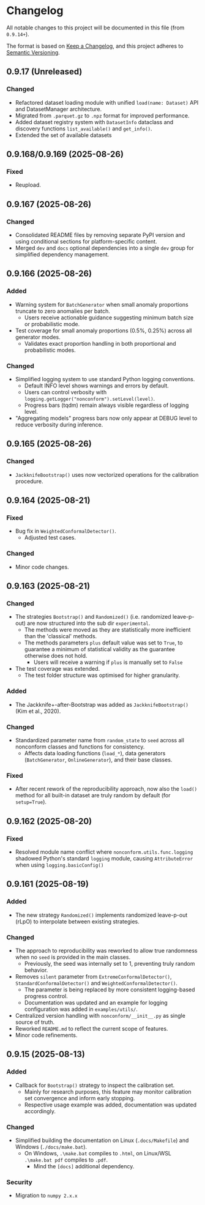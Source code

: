 # Changelog

All notable changes to this project will be documented in this file (from `0.9.14+`).

The format is based on [Keep a Changelog](https://keepachangelog.com/en/1.0.0/),
and this project adheres to [Semantic Versioning](https://semver.org/spec/v2.0.0.html).

## 0.9.17 (Unreleased)

### Changed
- Refactored dataset loading module with unified `load(name: Dataset)` API and DatasetManager architecture.
- Migrated from `.parquet.gz` to `.npz` format for improved performance.
- Added dataset registry system with `DatasetInfo` dataclass and discovery functions `list_available()` and `get_info()`.
- Extended the set of available datasets

## 0.9.168/0.9.169 (2025-08-26)

### Fixed
- Reupload.

## 0.9.167 (2025-08-26)

### Changed
- Consolidated README files by removing separate PyPI version and using conditional sections for platform-specific content.
- Merged `dev` and `docs` optional dependencies into a single `dev` group for simplified dependency management.

## 0.9.166 (2025-08-26)

### Added
- Warning system for `BatchGenerator` when small anomaly proportions truncate to zero anomalies per batch.
  - Users receive actionable guidance suggesting minimum batch size or probabilistic mode.
- Test coverage for small anomaly proportions (0.5%, 0.25%) across all generator modes.
  - Validates exact proportion handling in both proportional and probabilistic modes.

### Changed
- Simplified logging system to use standard Python logging conventions.
  - Default INFO level shows warnings and errors by default.
  - Users can control verbosity with `logging.getLogger("nonconform").setLevel(level)`.
  - Progress bars (tqdm) remain always visible regardless of logging level.
- "Aggregating models" progress bars now only appear at DEBUG level to reduce verbosity during inference.

## 0.9.165 (2025-08-26)

### Changed
- ``JackknifeBootstrap()`` uses now vectorized operations for the calibration procedure.

## 0.9.164 (2025-08-21)

### Fixed
- Bug fix in ```WeightedConformalDetector()```.
  - Adjusted test cases.

### Changed
- Minor code changes.

## 0.9.163 (2025-08-21)

### Changed
- The strategies ``Bootstrap()`` and ``Randomized()`` (i.e. randomized leave-p-out) are now structured into the sub dir ``experimental``.
    - The methods were moved as they are statistically more inefficient than the 'classical' methods.
    - The methods parameters ``plus`` default value was set to `True`, to guarantee a minimum of statistical validity as the guarantee otherwise does not hold.
      - Users will receive a warning if ``plus`` is manually set to `False`
- The test coverage was extended.
  - The test folder structure was optimised for higher granularity.

### Added
- The Jackknife+-after-Bootstrap was added as ```JackknifeBootstrap()``` (Kim et al., 2020).

### Changed
- Standardized parameter name from `random_state` to `seed` across all nonconform classes and functions for consistency.
  - Affects data loading functions (`load_*`), data generators (`BatchGenerator`, `OnlineGenerator`), and their base classes.

### Fixed
- After recent rework of the reproducibility approach, now also the ``load()`` method for all built-in dataset are truly random by default (for ``setup=True``).

## 0.9.162 (2025-08-20)

### Fixed
- Resolved module name conflict where `nonconform.utils.func.logging` shadowed Python's standard `logging` module, causing `AttributeError` when using `logging.basicConfig()`

## 0.9.161 (2025-08-19)

### Added
- The new strategy ``Randomized()`` implements randomized leave-p-out (rLpO) to interpolate between existing strategies.

### Changed
- The approach to reproducibility was reworked to allow true randomness when no ``seed`` is provided in the main classes.
  - Previously, the seed was internally set to 1, preventing truly random behavior.
- Removes ``silent`` parameter from ``ExtremeConformalDetector()``, ``StandardConformalDetector()`` and ``WeightedConformalDetector()``.
  - The parameter is being replaced by more consistent logging-based progress control.
  - Documentation was updated and an example for logging configuration was added in ``examples/utils/``.
- Centralized version handling with ``nonconform/__init__.py`` as single source of truth.
- Reworked `README.md` to reflect the current scope of features.
- Minor code refinements.

## 0.9.15 (2025-08-13)

### Added
- Callback for `Bootstrap()` strategy to inspect the calibration set.
  - Mainly for research purposes, this feature may monitor calibration set convergence and inform early stopping.
  - Respective usage example was added, documentation was updated accordingly.

### Changed
- Simplified building the documentation on Linux (`.docs/Makefile`) and Windows (`./docs/make.bat`).
  - On Windows, `.\make.bat` compiles to `.html`, on Linux/WSL `.\make.bat pdf` compiles to `.pdf`.
    - Mind the `[docs]` additional dependency.

### Security
- Migration to `numpy 2.x.x`
